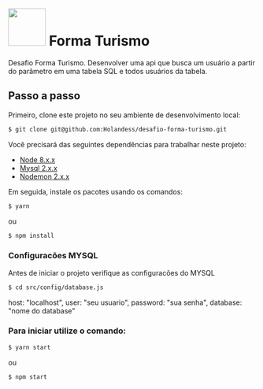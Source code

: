 # <img src="https://formaturismo.com.br/images/logo.jpg" width=76> Forma Turismo

Desafio Forma Turismo.
Desenvolver uma api que busca um usuário a partir do parâmetro em uma tabela SQL e todos usuários da tabela.

## Passo a passo

Primeiro, clone este projeto no seu ambiente de desenvolvimento local:

```sh
$ git clone git@github.com:Holandess/desafio-forma-turismo.git
```

Você precisará das seguintes dependências para trabalhar neste projeto:

- [Node 8.x.x](https://github.com/creationix/nvm)
- [Mysql 2.x.x](https://github.com/mysqljs/mysql#readme)
- [Nodemon 2.x.x](https://github.com/remy/nodemon)

Em seguida, instale os pacotes usando os comandos:

```sh
$ yarn
```

ou

```sh
$ npm install
```

### Configuracões MYSQL

Antes de iniciar o projeto verifique as configuracões do MYSQL

```sh
$ cd src/config/database.js
```

host: "localhost",
user: "seu usuario",
password: "sua senha",
database: "nome do database"

### Para iniciar utilize o comando:

```sh
$ yarn start
```

ou

```sh
$ npm start
```

